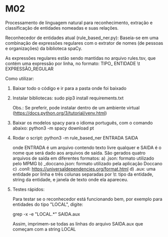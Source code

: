 # M02
 Processamento de linguagem natural para reconhecimento, extração e classificação de entidades nomeadas e suas relações.
 

Reconhecedor de entidades atual (rule_based_ner.py): Baseia-se em uma combinação de expressões regulares com o extrator de nomes (de pessoas e organizações) da biblioteca spaCy.

As expressões regulares estão sendo mantidas no arquivo rules.tsv, que contém uma expressão por linha, no formato: TIPO_ ENTIDADE \t EXPRESSÃO_REGULAR


Como utilizar:

1) Baixar todo o código e ir para a pasta onde foi baixado

2) Instalar bibliotecas:
     sudo pip3 install requirements.txt

     Obs.: Se preferir, pode instalar dentro de um ambiente virtual (https://docs.python.org/3/tutorial/venv.html)
     
3) Baixar os modelos spacy para o idioma português, com o comando abaixo:
    python3 -m spacy download pt

4) Rodar o script:
      python3 -m rule_based_ner ENTRADA SAIDA
 
     onde ENTRADA é um arquivo contendo texto livre qualquer e SAIDA é o nome que será dado aos arquivos de saída. São gerados quatro arquivos de saída em diferentes formatos:
     a) .json: formato utilizado pelo MPMG
     b) _doccano.json: formato utilizado pela aplicação Doccano
     c) .conll: https://universaldependencies.org/format.html
     d) .aux: uma entidade por linha e três colunas separadas por \t: tipo da entidade, string da entidade, e janela de texto onde ela apareceu.


5) Testes rápidos:

    Para testar se o reconhecedor está funcionando bem, por exemplo para entidades do tipo "LOCAL", digite:

      grep -x -e "LOCAL.*" SAIDA.aux

    Assim, imprimem-se todas as linhas do arquivo SAIDA.aux que começam com a string LOCAL

